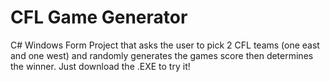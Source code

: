 # CFL Game Generator
C# Windows Form Project that asks the user to pick 2 CFL teams (one east and one west) and randomly generates the games score then determines the winner.
Just download the .EXE to try it!
